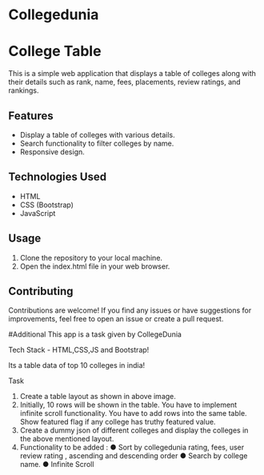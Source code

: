 # Collegedunia

# College Table

This is a simple web application that displays a table of colleges along with their details such as rank, name, fees, placements, review ratings, and rankings.

## Features

- Display a table of colleges with various details.
- Search functionality to filter colleges by name.
- Responsive design.

## Technologies Used

- HTML
- CSS (Bootstrap)
- JavaScript

## Usage

1. Clone the repository to your local machine.
2. Open the index.html file in your web browser.

## Contributing

Contributions are welcome! If you find any issues or have suggestions for improvements, feel free to open an issue or create a pull request.


#Additional
This app is a task given by CollegeDunia

Tech Stack - HTML,CSS,JS and Bootstrap!

Its a table data of top 10 colleges in india!

Task
1. Create a table layout as shown in above image.
2. Initially, 10 rows will be shown in the table. You have to implement infinite scroll functionality.
You have to add rows into the same table. Show featured flag if any college has truthy featured
value.
3. Create a dummy json of different colleges and display the colleges in the above mentioned
layout.
4. Functionality to be added :
● Sort by collegedunia rating, fees, user review rating , ascending and descending order
● Search by college name.
● Infinite Scroll
